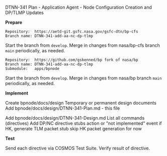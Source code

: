 DTNN-341 Plan - Application Agent - Node Configuration Creation and DP/TLMP Updates

**Prepare**

```
Repository:  https://aetd-git.gsfc.nasa.gov/gsfc-dtn/bp-cfs
Branch name: DTNN-341-add-aa-nc-dp-tlmp
```

Start the branch from `develop`.
Merge in changes from nasa/bp-cfs branch `main` periodically, as needed.

```
Repository:  https://github.com/gskenned/bp fork of nasa/bp
Branch name: DTNN-341-add-aa-nc-dp-tlmp
Submodule:   apps/bpnode
```

Start the branch from `develop`. Merge in changes from nasa/bp branch `main` periodically, as needed.

**Implement**

Create bpnode/docs/design
  Temporary or permanent design documents
  Add bpnode/docs/design/DTNN-341-Plan.md - this file

  Add bpnode/docs/design/DTNN-341-Design.md
  List all commands (directives)
  Add DP/NC directive stubs
    action or "not implemented" event
    if HK, generate TLM packet stub
	skip HK packet generation for now

**Test**

Send each directive via COSMOS Test Suite.
  Verify result of directive.
